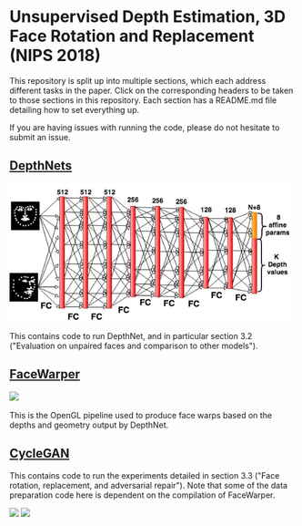 # Unsupervised Depth Estimation, 3D Face Rotation and Replacement (NIPS 2018)

This repository is split up into multiple sections, which each address different tasks in the paper. Click on the corresponding headers to be taken to those sections in this repository. Each section has a README.md file detailing how to set everything up.

If you are having issues with running the code, please do not hesitate to submit an issue.

## [DepthNets](depthnet-pytorch)

<img src="depthnet-pytorch/figures/DepthNet_only_kpts.jpg" width=500 />

This contains code to run DepthNet, and in particular section 3.2 ("Evaluation on unpaired faces and comparison to other models").

## [FaceWarper](FaceWarper)

<img src="https://user-images.githubusercontent.com/627828/47393012-5450af80-d6ec-11e8-9fdf-58b37eb8749a.png" width=500 />

This is the OpenGL pipeline used to produce face warps based on the depths and geometry output by DepthNet.

## [CycleGAN](cyclegan)

This contains code to run the experiments detailed in section 3.3 ("Face rotation, replacement, and adversarial repair"). Note that some of the data preparation code here is dependent on the compilation of FaceWarper.

<img src="https://user-images.githubusercontent.com/2417792/46300959-ff999900-c572-11e8-847f-bdf7fa5025ee.png" width=500 />
<img src="https://user-images.githubusercontent.com/2417792/46300240-34a4ec00-c571-11e8-8051-714e1a9baeca.png" width=500 /> 

